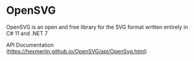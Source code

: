 # OpenSVG
OpenSVG is an open and free library for the SVG format written entirely in C# 11 and .NET 7

API Documentation (https://hexmerlin.github.io/OpenSVG/api/OpenSvg.html)
